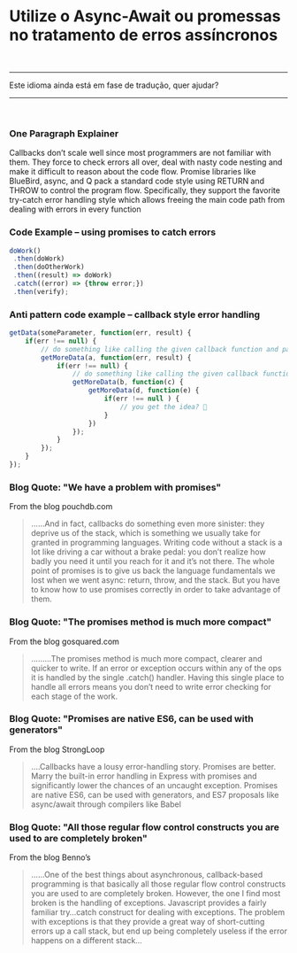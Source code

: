 # Utilize o Async-Await ou promessas no tratamento de erros assíncronos

<br/>

---

Este idioma ainda está em fase de tradução, quer ajudar?

---

<br/>

### One Paragraph Explainer

Callbacks don’t scale well since most programmers are not familiar with them. They force to check errors all over, deal with nasty code nesting and make it difficult to reason about the code flow. Promise libraries like BlueBird, async, and Q pack a standard code style using RETURN and THROW to control the program flow. Specifically, they support the favorite try-catch error handling style which allows freeing the main code path from dealing with errors in every function

### Code Example – using promises to catch errors

```javascript
doWork()
 .then(doWork)
 .then(doOtherWork)
 .then((result) => doWork)
 .catch((error) => {throw error;})
 .then(verify);
```

### Anti pattern code example – callback style error handling

```javascript
getData(someParameter, function(err, result) {
    if(err !== null) {
        // do something like calling the given callback function and pass the error
        getMoreData(a, function(err, result) {
            if(err !== null) {
                // do something like calling the given callback function and pass the error
                getMoreData(b, function(c) {
                    getMoreData(d, function(e) {
                        if(err !== null ) {
                            // you get the idea? 
                        }
                    })
                });
            }
        });
    }
});
```

### Blog Quote: "We have a problem with promises"

 From the blog pouchdb.com

 > ……And in fact, callbacks do something even more sinister: they deprive us of the stack, which is something we usually take for granted in programming languages. Writing code without a stack is a lot like driving a car without a brake pedal: you don’t realize how badly you need it until you reach for it and it’s not there. The whole point of promises is to give us back the language fundamentals we lost when we went async: return, throw, and the stack. But you have to know how to use promises correctly in order to take advantage of them.

### Blog Quote: "The promises method is much more compact"

 From the blog gosquared.com

 > ………The promises method is much more compact, clearer and quicker to write. If an error or exception occurs within any of the ops it is handled by the single .catch() handler. Having this single place to handle all errors means you don’t need to write error checking for each stage of the work.

### Blog Quote: "Promises are native ES6, can be used with generators"

 From the blog StrongLoop

 > ….Callbacks have a lousy error-handling story. Promises are better. Marry the built-in error handling in Express with promises and significantly lower the chances of an uncaught exception. Promises are native ES6, can be used with generators, and ES7 proposals like async/await through compilers like Babel

### Blog Quote: "All those regular flow control constructs you are used to are completely broken"

From the blog Benno’s

 > ……One of the best things about asynchronous, callback-based programming is that basically all those regular flow control constructs you are used to are completely broken. However, the one I find most broken is the handling of exceptions. Javascript provides a fairly familiar try…catch construct for dealing with exceptions. The problem with exceptions is that they provide a great way of short-cutting errors up a call stack, but end up being completely useless if the error happens on a different stack…
